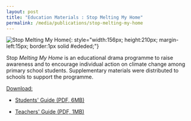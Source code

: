 ```yaml
---
layout: post
title: "Education Materials : Stop Melting My Home"
permalink: /media/publications/stop-melting-my-home
---
```

![Stop Melting My Home](/images/stop-melting-my-home.jpg "Stop Melting My Home"){: style="width:156px; height:210px; margin-left:15px; border:1px solid #ededed;"}

Stop *Melting My Home* is an educational drama programme to raise awareness and to encourage individual action on climate change among primary school students. Supplementary materials were distributed to schools to support the programme.

<u>Download:</u>

* [<a href="/files/docs/default-source/publications/my-guide-to-climate-change.pdf" target="_blank">Students' Guide (PDF, 6MB)</a>](/files/docs/default-source/publications/my-guide-to-climate-change.pdf)

* [<a href="/files/docs/default-source/publications/a-teachers-companion-my-guide-to-climate-change.pdf" target="_blank">Teachers' Guide (PDF, 1MB)</a>](/files/docs/default-source/publications/a-teachers-companion-my-guide-to-climate-change.pdf)